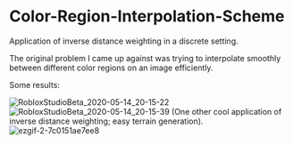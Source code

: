 # Color-Region-Interpolation-Scheme
Application of inverse distance weighting in a discrete setting.

The original problem I came up against was trying to interpolate smoothly between different color regions on an image efficiently.

Some results:

![RobloxStudioBeta_2020-05-14_20-15-22](https://user-images.githubusercontent.com/33347703/81976505-8ef8a080-9620-11ea-9aa4-99eb44a16deb.png)
![RobloxStudioBeta_2020-05-14_20-15-39](https://user-images.githubusercontent.com/33347703/81976508-9029cd80-9620-11ea-995b-aeff716a9c29.png)
(One other cool application of inverse distance weighting; easy terrain generation).
![ezgif-2-7c0151ae7ee8](https://user-images.githubusercontent.com/33347703/81977449-f2370280-9621-11ea-9f30-211ce75c7e14.gif)

